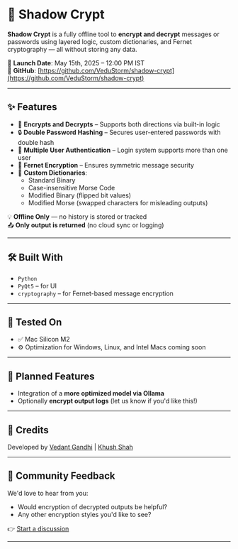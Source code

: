 # 🔐 Shadow Crypt

**Shadow Crypt** is a fully offline tool to **encrypt and decrypt** messages or passwords using layered logic, custom dictionaries, and Fernet cryptography — all without storing any data.

📅 **Launch Date**: May 15th, 2025 – 12:00 PM IST  
🔗 **GitHub**: [https://github.com/VeduStorm/shadow-crypt](https://github.com/VeduStorm/shadow-crypt)

---

## ✨ Features

- 🔁 **Encrypts and Decrypts** – Supports both directions via built-in logic
- 🔒 **Double Password Hashing** – Secures user-entered passwords with double hash
- 👥 **Multiple User Authentication** – Login system supports more than one user
- 🧠 **Fernet Encryption** – Ensures symmetric message security
- 🧾 **Custom Dictionaries**:
  - Standard Binary
  - Case-insensitive Morse Code
  - Modified Binary (flipped bit values)
  - Modified Morse (swapped characters for misleading outputs)

💡 **Offline Only** — no history is stored or tracked  
📤 **Only output is returned** (no cloud sync or logging)

---

## 🛠 Built With

- `Python`
- `PyQt5` – for UI
- `cryptography` – for Fernet-based message encryption

---

## 🧪 Tested On

- ✅ Mac Silicon M2
- ⚙️ Optimization for Windows, Linux, and Intel Macs coming soon

---

## 🚧 Planned Features

- Integration of a **more optimized model via Ollama**
- Optionally **encrypt output logs** (let us know if you'd like this!)

---

## 🙏 Credits

Developed by [Vedant Gandhi](https://github.com/VeduStorm) | [Khush Shah](https://github.com/kspro416) 

---

## 💬 Community Feedback

We'd love to hear from you:

- Would encryption of decrypted outputs be helpful?
- Any other encryption styles you'd like to see?

👉 [Start a discussion](https://github.com/VeduStorm/shadow-crypt/discussions)

---
